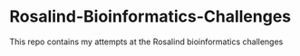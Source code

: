 # Rosalind-Bioinformatics-Challenges
This repo contains my attempts at the Rosalind bioinformatics challenges
